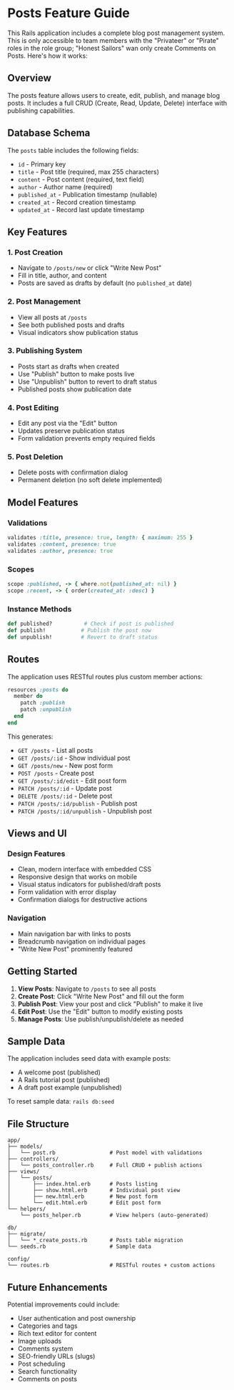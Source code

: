 # Posts Feature Guide

This Rails application includes a complete blog post management system. This is only accessible to team members with the "Privateer" or "Pirate" roles in the role group; "Honest Sailors" wan only create Comments on Posts. Here's how it works:

## Overview

The posts feature allows users to create, edit, publish, and manage blog posts. It includes a full CRUD (Create, Read, Update, Delete) interface with publishing capabilities.

## Database Schema

The `posts` table includes the following fields:
- `id` - Primary key
- `title` - Post title (required, max 255 characters)
- `content` - Post content (required, text field)
- `author` - Author name (required)
- `published_at` - Publication timestamp (nullable)
- `created_at` - Record creation timestamp
- `updated_at` - Record last update timestamp

## Key Features

### 1. Post Creation
- Navigate to `/posts/new` or click "Write New Post"
- Fill in title, author, and content
- Posts are saved as drafts by default (no `published_at` date)

### 2. Post Management
- View all posts at `/posts`
- See both published posts and drafts
- Visual indicators show publication status

### 3. Publishing System
- Posts start as drafts when created
- Use "Publish" button to make posts live
- Use "Unpublish" button to revert to draft status
- Published posts show publication date

### 4. Post Editing
- Edit any post via the "Edit" button
- Updates preserve publication status
- Form validation prevents empty required fields

### 5. Post Deletion
- Delete posts with confirmation dialog
- Permanent deletion (no soft delete implemented)

## Model Features

### Validations
```ruby
validates :title, presence: true, length: { maximum: 255 }
validates :content, presence: true
validates :author, presence: true
```

### Scopes
```ruby
scope :published, -> { where.not(published_at: nil) }
scope :recent, -> { order(created_at: :desc) }
```

### Instance Methods
```ruby
def published?          # Check if post is published
def publish!           # Publish the post now
def unpublish!         # Revert to draft status
```

## Routes

The application uses RESTful routes plus custom member actions:

```ruby
resources :posts do
  member do
    patch :publish
    patch :unpublish
  end
end
```

This generates:
- `GET /posts` - List all posts
- `GET /posts/:id` - Show individual post
- `GET /posts/new` - New post form
- `POST /posts` - Create post
- `GET /posts/:id/edit` - Edit post form
- `PATCH /posts/:id` - Update post
- `DELETE /posts/:id` - Delete post
- `PATCH /posts/:id/publish` - Publish post
- `PATCH /posts/:id/unpublish` - Unpublish post

## Views and UI

### Design Features
- Clean, modern interface with embedded CSS
- Responsive design that works on mobile
- Visual status indicators for published/draft posts
- Form validation with error display
- Confirmation dialogs for destructive actions

### Navigation
- Main navigation bar with links to posts
- Breadcrumb navigation on individual pages
- "Write New Post" prominently featured

## Getting Started

1. **View Posts**: Navigate to `/posts` to see all posts
2. **Create Post**: Click "Write New Post" and fill out the form
3. **Publish Post**: View your post and click "Publish" to make it live
4. **Edit Post**: Use the "Edit" button to modify existing posts
5. **Manage Posts**: Use publish/unpublish/delete as needed

## Sample Data

The application includes seed data with example posts:
- A welcome post (published)
- A Rails tutorial post (published)
- A draft post example (unpublished)

To reset sample data: `rails db:seed`

## File Structure

```
app/
├── models/
│   └── post.rb                 # Post model with validations
├── controllers/
│   └── posts_controller.rb     # Full CRUD + publish actions
├── views/
│   └── posts/
│       ├── index.html.erb      # Posts listing
│       ├── show.html.erb       # Individual post view
│       ├── new.html.erb        # New post form
│       └── edit.html.erb       # Edit post form
└── helpers/
    └── posts_helper.rb         # View helpers (auto-generated)

db/
├── migrate/
│   └── *_create_posts.rb       # Posts table migration
└── seeds.rb                    # Sample data

config/
└── routes.rb                   # RESTful routes + custom actions
```

## Future Enhancements

Potential improvements could include:
- User authentication and post ownership
- Categories and tags
- Rich text editor for content
- Image uploads
- Comments system
- SEO-friendly URLs (slugs)
- Post scheduling
- Search functionality
- Comments on posts
